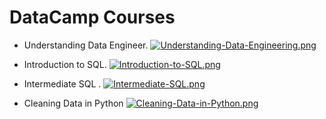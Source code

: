 # DataCamp Courses

- Understanding Data Engineer.
[![Understanding-Data-Engineering.png](https://i.postimg.cc/BQcDzN5D/Understanding-Data-Engineering.png)](https://postimg.cc/hfvfzL5P)

- Introduction to SQL.
[![Introduction-to-SQL.png](https://i.postimg.cc/52y0mmsf/Introduction-to-SQL.png)](https://postimg.cc/68stWCsP)

- Intermediate SQL .
[![Intermediate-SQL.png](https://i.postimg.cc/RFB421L6/Intermediate-SQL.png)](https://postimg.cc/bG37ttMp)

- Cleaning Data in Python
[![Cleaning-Data-in-Python.png](https://i.postimg.cc/bJ3WL1Cj/Cleaning-Data-in-Python.png)](https://postimg.cc/2bL0SLNH)
